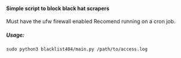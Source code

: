 #### Simple script to block black hat scrapers
Must have the ufw firewall enabled
Recomend running on a cron job.

##### Usage:
```sudo python3 blacklist404/main.py /path/to/access.log```
